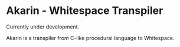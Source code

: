 Akarin - Whitespace Transpiler
==============================

Currently under development.

Akarin is a transpiler from C-like procedural language to Whitespace.
